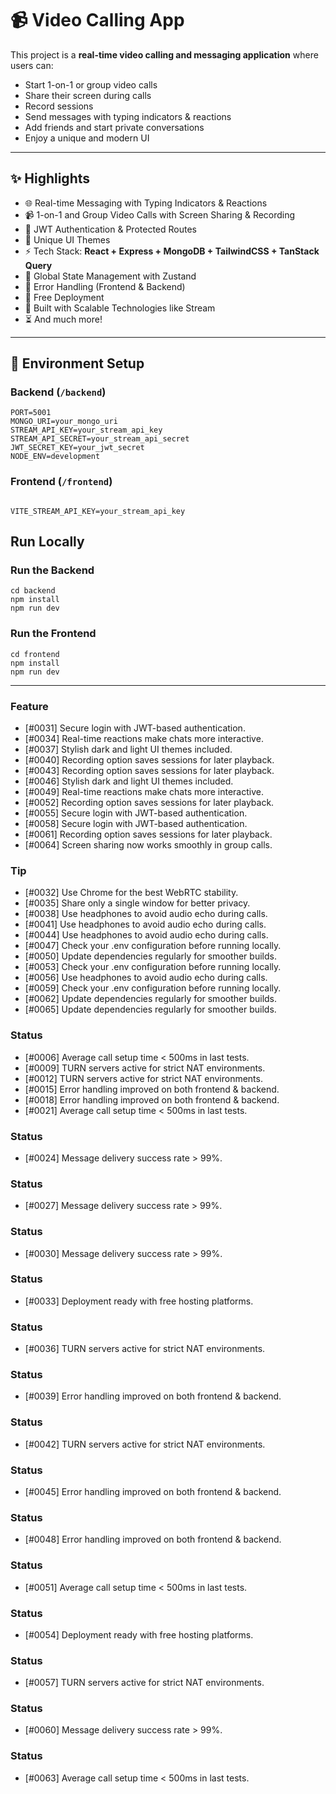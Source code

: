 # 📹 Video Calling App

This project is a **real-time video calling and messaging application** where users can:  
- Start 1-on-1 or group video calls  
- Share their screen during calls  
- Record sessions  
- Send messages with typing indicators & reactions  
- Add friends and start private conversations  
- Enjoy a unique and modern UI  

---

## ✨ Highlights
- 🌐 Real-time Messaging with Typing Indicators & Reactions  
- 📹 1-on-1 and Group Video Calls with Screen Sharing & Recording  
- 🔐 JWT Authentication & Protected Routes  
- 🎨 Unique UI Themes  
- ⚡ Tech Stack: **React + Express + MongoDB + TailwindCSS + TanStack Query**  
- 🧠 Global State Management with Zustand  
- 🚨 Error Handling (Frontend & Backend)  
- 🚀 Free Deployment  
- 🎯 Built with Scalable Technologies like Stream  
- ⏳ And much more!  

---

## 🔧 Environment Setup

### Backend (`/backend`)
```env
PORT=5001  
MONGO_URI=your_mongo_uri  
STREAM_API_KEY=your_stream_api_key  
STREAM_API_SECRET=your_stream_api_secret  
JWT_SECRET_KEY=your_jwt_secret  
NODE_ENV=development
```
### Frontend (`/frontend`)
```env

VITE_STREAM_API_KEY=your_stream_api_key
```
## Run Locally
### Run the Backend
```
cd backend  
npm install  
npm run dev
```
### Run the Frontend
```
cd frontend  
npm install  
npm run dev
```
<!-- AUTO-UPDATED:START -->
---

### Feature
- [#0031] Secure login with JWT-based authentication.
- [#0034] Real-time reactions make chats more interactive.
- [#0037] Stylish dark and light UI themes included.
- [#0040] Recording option saves sessions for later playback.
- [#0043] Recording option saves sessions for later playback.
- [#0046] Stylish dark and light UI themes included.
- [#0049] Real-time reactions make chats more interactive.
- [#0052] Recording option saves sessions for later playback.
- [#0055] Secure login with JWT-based authentication.
- [#0058] Secure login with JWT-based authentication.
- [#0061] Recording option saves sessions for later playback.
- [#0064] Screen sharing now works smoothly in group calls.

### Tip
- [#0032] Use Chrome for the best WebRTC stability.
- [#0035] Share only a single window for better privacy.
- [#0038] Use headphones to avoid audio echo during calls.
- [#0041] Use headphones to avoid audio echo during calls.
- [#0044] Use headphones to avoid audio echo during calls.
- [#0047] Check your .env configuration before running locally.
- [#0050] Update dependencies regularly for smoother builds.
- [#0053] Check your .env configuration before running locally.
- [#0056] Use headphones to avoid audio echo during calls.
- [#0059] Check your .env configuration before running locally.
- [#0062] Update dependencies regularly for smoother builds.
- [#0065] Update dependencies regularly for smoother builds.

### Status
- [#0006] Average call setup time < 500ms in last tests.
- [#0009] TURN servers active for strict NAT environments.
- [#0012] TURN servers active for strict NAT environments.
- [#0015] Error handling improved on both frontend & backend.
- [#0018] Error handling improved on both frontend & backend.
- [#0021] Average call setup time < 500ms in last tests.

### Status
- [#0024] Message delivery success rate > 99%.

### Status
- [#0027] Message delivery success rate > 99%.

### Status
- [#0030] Message delivery success rate > 99%.

### Status
- [#0033] Deployment ready with free hosting platforms.

### Status
- [#0036] TURN servers active for strict NAT environments.

### Status
- [#0039] Error handling improved on both frontend & backend.

### Status
- [#0042] TURN servers active for strict NAT environments.

### Status
- [#0045] Error handling improved on both frontend & backend.

### Status
- [#0048] Error handling improved on both frontend & backend.

### Status
- [#0051] Average call setup time < 500ms in last tests.

### Status
- [#0054] Deployment ready with free hosting platforms.

### Status
- [#0057] TURN servers active for strict NAT environments.

### Status
- [#0060] Message delivery success rate > 99%.

### Status
- [#0063] Average call setup time < 500ms in last tests.
<!-- AUTO-UPDATED:END -->
